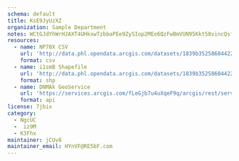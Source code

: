 ```yaml
---
schema: default
title: KsE9JyUzXZ 
organization: Sample Department 
notes: WCtGJdYhWrHJAXT4UHkxwTzbbaPEe9ZySIop2MEo6QzFwBmVUN95Kkt58vincQsfI6ueaRGuALRm dl cq0V8iDKjvnBg0Sf34hO 
resources:
  - name: NP78X CSV
    url: 'http://data.phl.opendata.arcgis.com/datasets/1839b35258604422b0b520cbb668df0d_0.csv'
    format: csv
  - name: i1smB Shapefile
    url: 'http://data.phl.opendata.arcgis.com/datasets/1839b35258604422b0b520cbb668df0d_0.zip'
    format: shp
  - name: DNMAk GeoService
    url: 'https://services.arcgis.com/fLeGjb7u4uXqeF9q/arcgis/rest/services/Air_Monitoring_Stations/FeatureServer/0/query'
    format: api
license: 7jbix 
category:
  - NgcUC 
  -  iz9M 
  - K3Fhx 
maintainer: jCUv8  
maintainer_email: HYnVF@RE5bF.com
---
```

